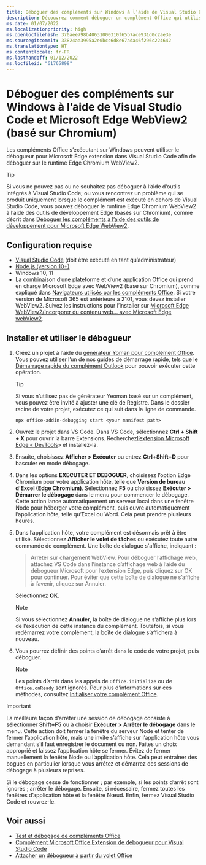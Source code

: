 ```yaml
---
title: Déboguer des compléments sur Windows à l’aide de Visual Studio Code et Microsoft Edge WebView2 (basé sur Chromium)
description: Découvrez comment déboguer un complément Office qui utilise Microsoft Edge WebView2 (avec Chromium) à l’aide du débogueur pour l’extension Microsoft Edge dans VS Code.
ms.date: 01/07/2022
ms.localizationpriority: high
ms.openlocfilehash: 370aee798b40631000310f65b7ace931d0c2ae3e
ms.sourcegitcommit: 33824aa3995a2e0bcc6d8e67ada46f296c224642
ms.translationtype: HT
ms.contentlocale: fr-FR
ms.lasthandoff: 01/12/2022
ms.locfileid: "61765898"
---
```

# <a name="debug-add-ins-on-windows-using-visual-studio-code-and-microsoft-edge-webview2-chromium-based"></a>Déboguer des compléments sur Windows à l’aide de Visual Studio Code et Microsoft Edge WebView2 (basé sur Chromium)

Les compléments Office s’exécutant sur Windows peuvent utiliser le débogueur pour Microsoft Edge extension dans Visual Studio Code afin de déboguer sur le runtime Edge Chromium WebView2.

> [!TIP]
> Si vous ne pouvez pas ou ne souhaitez pas déboguer à l’aide d’outils intégrés à Visual Studio Code; ou vous rencontrez un problème qui se produit uniquement lorsque le complément est exécuté en dehors de Visual Studio Code, vous pouvez déboguer le runtime Edge Chromium WebView2 à l’aide des outils de développement Edge (basés sur Chromium), comme décrit dans [Déboguer les compléments à l’aide des outils de développement pour Microsoft Edge WebView2](debug-add-ins-using-devtools-edge-chromium.md).

## <a name="prerequisites"></a>Configuration requise

- [Visual Studio Code](https://code.visualstudio.com/) (doit être exécuté en tant qu’administrateur)
- [Node.js (version 10+)](https://nodejs.org/)
- Windows 10, 11
- La combinaison d’une plateforme et d’une application Office qui prend en charge Microsoft Edge avec WebView2 (basé sur Chromium), comme expliqué dans [Navigateurs utilisés par les compléments Office](../concepts/browsers-used-by-office-web-add-ins.md). Si votre version de Microsoft 365 est antérieure à 2101, vous devez installer WebView2. Suivez les instructions pour l’installer sur [Microsoft Edge WebView2/Incorporer du contenu web... avec Microsoft Edge webView2](https://developer.microsoft.com/microsoft-edge/webview2/).

## <a name="install-and-use-the-debugger"></a>Installer et utiliser le débogueur

1. Créez un projet à l’aide du [générateur Yoman pour complément Office](https://github.com/OfficeDev/generator-office). Vous pouvez utiliser l’un de nos guides de démarrage rapide, tels que le [Démarrage rapide du complément Outlook](../quickstarts/outlook-quickstart.md) pour pouvoir exécuter cette opération.

   > [!TIP]
   > Si vous n’utilisez pas de générateur Yeoman basé sur un complément, vous pouvez être invité à ajuster une clé de Registre. Dans le dossier racine de votre projet, exécutez ce qui suit dans la ligne de commande.
   >
   > ``` command&nbsp;line
   > npx office-addin-debugging start <your manifest path>
   > ```

1. Ouvrez le projet dans VS Code. Dans VS Code, sélectionnez **Ctrl + Shift + X** pour ouvrir la barre Extensions. Recherchez[l’extension Microsoft Edge « DevTools](/microsoft-edge/visual-studio-code/microsoft-edge-devtools-extension)» et installez-la.

1. Ensuite, choisissez  **Afficher > Exécuter** ou entrez **Ctrl+Shift+D** pour basculer en mode débogage.

1. Dans les options **EXECUTER ET DEBOGUER**, choisissez l’option Edge Chromium pour votre application hôte, telle que **Version de bureau d’Excel (Edge Chromium)**. Sélectionnez **F5** ou choisissez **Exécuter > Démarrer le débogage** dans le menu pour commencer le débogage. Cette action lance automatiquement un serveur local dans une fenêtre Node pour héberger votre complément, puis ouvre automatiquement l’application hôte, telle qu’Excel ou Word. Cela peut prendre plusieurs heures.

1. Dans l’application hôte, votre complément est désormais prêt à être utilisé. Sélectionnez **Afficher le volet de tâches** ou exécutez toute autre commande de complément. Une boîte de dialogue s'affiche, indiquant :

   > Arrêter sur chargement WebView.
   > Pour déboguer l’affichage web, attachez VS Code dans l’instance d’affichage web à l’aide du débogueur Microsoft pour l’extension Edge, puis cliquez sur OK pour continuer. Pour éviter que cette boîte de dialogue ne s’affiche à l’avenir, cliquez sur Annuler.

   Sélectionnez **OK**.

   > [!NOTE]
   > Si vous sélectionnez **Annuler**, la boîte de dialogue ne s’affiche plus lors de l’exécution de cette instance du complément. Toutefois, si vous redémarrez votre complément, la boîte de dialogue s’affichera à nouveau.

1. Vous pourrez définir des points d’arrêt dans le code de votre projet, puis déboguer.

   > [!NOTE]
   > Les points d’arrêt dans les appels de `Office.initialize` ou de `Office.onReady` sont ignorés. Pour plus d’informations sur ces méthodes, consultez [Initialiser votre complément Office](../develop/initialize-add-in.md).

> [!IMPORTANT]
> La meilleure façon d’arrêter une session de débogage consiste à sélectionner **Shift+F5** ou à choisir **Exécuter > Arrêter le débogage** dans le menu. Cette action doit fermer la fenêtre du serveur Node et tenter de fermer l’application hôte, mais une invite s’affiche sur l’application hôte vous demandant s’il faut enregistrer le document ou non. Faites un choix approprié et laissez l’application hôte se fermer. Évitez de fermer manuellement la fenêtre Node ou l’application hôte. Cela peut entraîner des bogues en particulier lorsque vous arrêtez et démarrez des sessions de débogage à plusieurs reprises.
>
> Si le débogage cesse de fonctionner ; par exemple, si les points d’arrêt sont ignorés ; arrêter le débogage. Ensuite, si nécessaire, fermez toutes les fenêtres d’application hôte et la fenêtre Nœud. Enfin, fermez Visual Studio Code et rouvrez-le.

## <a name="see-also"></a>Voir aussi

- [Test et débogage de compléments Office](test-debug-office-add-ins.md)
- [Complément Microsoft Office Extension de débogueur pour Visual Studio Code](debug-with-vs-extension.md)
- [Attacher un débogueur à partir du volet Office](attach-debugger-from-task-pane.md)
